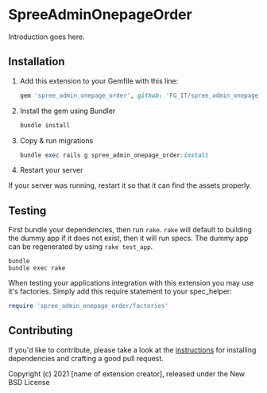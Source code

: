 # SpreeAdminOnepageOrder

Introduction goes here.

## Installation

1. Add this extension to your Gemfile with this line:

    ```ruby
    gem 'spree_admin_onepage_order', github: 'FG_IT/spree_admin_onepage_order'
    ```

2. Install the gem using Bundler

    ```ruby
    bundle install
    ```

3. Copy & run migrations

    ```ruby
    bundle exec rails g spree_admin_onepage_order:install
    ```

4. Restart your server

  If your server was running, restart it so that it can find the assets properly.

## Testing

First bundle your dependencies, then run `rake`. `rake` will default to building the dummy app if it does not exist, then it will run specs. The dummy app can be regenerated by using `rake test_app`.

```shell
bundle
bundle exec rake
```

When testing your applications integration with this extension you may use it's factories.
Simply add this require statement to your spec_helper:

```ruby
require 'spree_admin_onepage_order/factories'
```

## Contributing

If you'd like to contribute, please take a look at the
[instructions](CONTRIBUTING.md) for installing dependencies and crafting a good
pull request.

Copyright (c) 2021 [name of extension creator], released under the New BSD License
